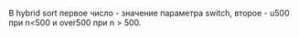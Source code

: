 В hybrid sort первое число - значение параметра switch, второе - u500 при n<500 и over500 при n > 500.
